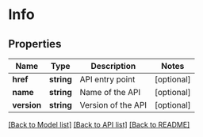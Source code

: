 # Info

## Properties
Name | Type | Description | Notes
------------ | ------------- | ------------- | -------------
**href** | **string** | API entry point | [optional] 
**name** | **string** | Name of the API | [optional] 
**version** | **string** | Version of the API | [optional] 

[[Back to Model list]](../README.md#documentation-for-models) [[Back to API list]](../README.md#documentation-for-api-endpoints) [[Back to README]](../README.md)


